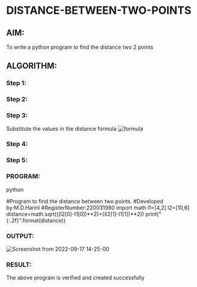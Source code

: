 # DISTANCE-BETWEEN-TWO-POINTS

## AIM:
To write a python program to find the distance two 2 points
## ALGORITHM:
### Step 1: 
### Step 2: 
### Step 3: 
Substitute the values in the distance formula  ![formula](/formula.jpg)
### Step 4: 
### Step 5: 
### PROGRAM:
python

#Program to find the distance between two points.
#Developed by:M.D.Harini
#RegisterNumber:220031980
import math
l1=[4,2]
l2=[10,6]
distance=math.sqrt(((l2[0]-l1[0])**2)+((l2[1]-l1[1])**2))
print("{:.2f}".format(distance))

### OUTPUT:
![Screenshot from 2022-09-17 14-25-00](https://user-images.githubusercontent.com/113497680/190848929-ec460a94-2f1d-4691-8702-7245a8982441.png)



### RESULT:
The above program is verified and created successfully
